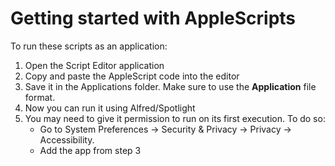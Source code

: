 # Getting started with AppleScripts

To run these scripts as an application:

1. Open the Script Editor application
2. Copy and paste the AppleScript code into the editor
3. Save it in the Applications folder. Make sure to use the **Application** file format.
4. Now you can run it using Alfred/Spotlight
5. You may need to give it permission to run on its first execution. To do so:
    - Go to System Preferences -> Security & Privacy -> Privacy -> Accessibility.
    - Add the app from step 3
